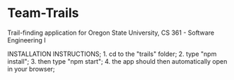 # Team-Trails

Trail-finding application for Oregon State University, CS 361 - Software Engineering I

INSTALLATION INSTRUCTIONS;
    1. cd to the "trails" folder;
    2. type "npm install";
    3. then type "npm start";
    4. the app should then automatically open in your browser;

